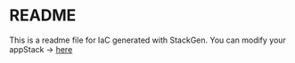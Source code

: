 # README
This is a readme file for IaC generated with StackGen.
You can modify your appStack -> [here](http://main.dev.stackgen.com/appstacks/0138a829-2d31-4d5f-a44f-e180fbd87fdb)
